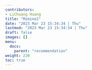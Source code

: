 ```yaml
---
contributors:
- LiChuang Huang
title: "Mzmine2"
date: "2023 Mar 23 15:34:34 | Thu"
lastmod: "2023 Mar 23 15:34:34 | Thu"
draft: false
images: []
menu:
  docs:
    parent: "recommendation"
weight: 220
toc: true
---
```


